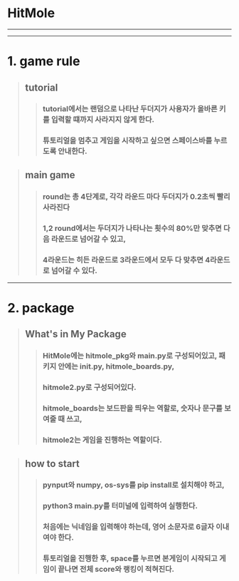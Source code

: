 # __HitMole__
---
---
# 1. game rule
> ## tutorial
>> ### tutorial에서는 랜덤으로 나타난 두더지가 사용자가 올바른 키를 입력할 떄까지 사라지지 않게 한다.
>> ### 튜토리얼을 멈추고 게임을 시작하고 싶으면 스페이스바를 누르도록 안내한다.

> ## main game
>> ### round는 총 4단계로, 각각 라운드 마다 두더지가 0.2초씩 빨리 사라진다
>> ### 1,2 round에서는 두더지가 나타나는 횟수의 80%만 맞추면 다음 라운드로 넘어갈 수 있고, 
>> ### 4라운드는 히든 라운드로 3라운드에서 모두 다 맞추면 4라운드로 넘어갈 수 있다.
---
# 2. package
> ## What's in My Package
>> ### HitMole에는 hitmole_pkg와 main.py로 구성되어있고, 패키지 안에는 __init__.py, hitmole_boards.py, 
>> ### hitmole2.py로 구성되어있다.
>> ### hitmole_boards는 보드판을 띄우는 역할로, 숫자나 문구를 보여줄 때 쓰고, 
>> ### hitmole2는 게임을 진행하는 역할이다.

> ## how to start
>> ### pynput와 numpy, os-sys를 pip install로 설치해야 하고, 
>> ### python3 main.py를 터미널에 입력하여 실행한다.
>> ### 처음에는 닉네임을 입력해야 하는데, 영어 소문자로 6글자 이내여야 한다.
>> ### 튜토리얼을 진행한 후, space를 누르면 본게임이 시작되고 게임이 끝나면 전체 score와 랭킹이 적혀진다. 
